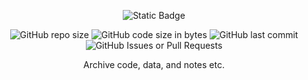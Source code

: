 <div align="center">

 ![Static Badge](https://img.shields.io/badge/Personal_Use-red)


 ![GitHub repo size](https://img.shields.io/github/repo-size/Pfolg/Pfolg_Source) ![GitHub code size in bytes](https://img.shields.io/github/languages/code-size/Pfolg/Pfolg_Source) ![GitHub last commit](https://img.shields.io/github/last-commit/Pfolg/Pfolg_Source) ![GitHub Issues or Pull Requests](https://img.shields.io/github/issues/Pfolg/Pfolg_Source) 
 
 Archive code, data, and notes etc.

</div>
